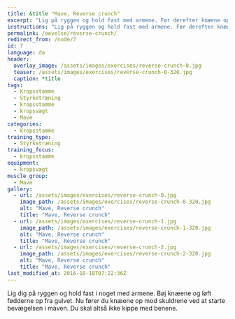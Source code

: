 ```yaml
---
title: &title "Mave, Reverse crunch"
excerpt: "Lig på ryggen og hold fast med armene. Før derefter knæene op mod skuldrene."
instructions: "Lig på ryggen og hold fast med armene. Før derefter knæene op mod skuldrene."
permalink: /oevelse/reverse-crunch/
redirect_from: /node/7
id: 7
language: da
header:
  overlay_image: /assets/images/exercises/reverse-crunch-0.jpg
  teaser: /assets/images/exercises/reverse-crunch-0-320.jpg
  caption: *title
tags:
  - Kropsstamme
  - Styrketræning
  - kropsstamme
  - kropsvægt
  - Mave
categories:
  - Kropsstamme
training_type: 
  - Styrketræning
training_focus: 
  - kropsstamme
equipment:
  - kropsvægt
muscle_group:
  - Mave
gallery:
  - url: /assets/images/exercises/reverse-crunch-0.jpg
    image_path: /assets/images/exercises/reverse-crunch-0-320.jpg
    alt: "Mave, Reverse crunch"
    title: "Mave, Reverse crunch"
  - url: /assets/images/exercises/reverse-crunch-1.jpg
    image_path: /assets/images/exercises/reverse-crunch-1-320.jpg
    alt: "Mave, Reverse crunch"
    title: "Mave, Reverse crunch"
  - url: /assets/images/exercises/reverse-crunch-2.jpg
    image_path: /assets/images/exercises/reverse-crunch-2-320.jpg
    alt: "Mave, Reverse crunch"
    title: "Mave, Reverse crunch"
last_modified_at: 2016-10-18T07:22:36Z
---
```


Lig dig på ryggen og hold fast i noget med armene. Bøj knæene og løft fødderne op fra gulvet. Nu fører du knæene op mod skuldrene ved at starte bevægelsen i maven. Du skal altså ikke kippe med benene.
